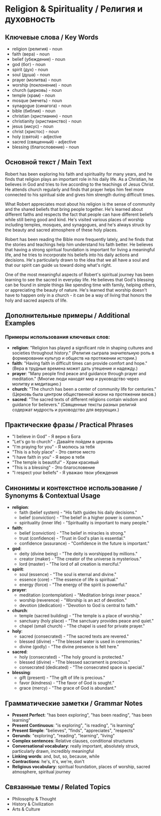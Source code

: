 # Religion & Spirituality / Религия и духовность

## Ключевые слова / Key Words
- religion (религия) - noun
- faith (вера) - noun
- belief (убеждение) - noun
- god (бог) - noun
- spirit (дух) - noun
- soul (душа) - noun
- prayer (молитва) - noun
- worship (поклонение) - noun
- church (церковь) - noun
- temple (храм) - noun
- mosque (мечеть) - noun
- synagogue (синагога) - noun
- bible (библия) - noun
- christian (христианин) - noun
- christianity (христианство) - noun
- jesus (иисус) - noun
- christ (христос) - noun
- holy (святой) - adjective
- sacred (священный) - adjective
- blessing (благословение) - noun

## Основной текст / Main Text

Robert has been exploring his faith and spirituality for many years, and he finds that religion plays an important role in his daily life. As a Christian, he believes in God and tries to live according to the teachings of Jesus Christ. He attends church regularly and finds that prayer helps him feel more connected to his spiritual side and gives him strength during difficult times.

What Robert appreciates most about his religion is the sense of community and the shared beliefs that bring people together. He's learned about different faiths and respects the fact that people can have different beliefs while still being good and kind. He's visited various places of worship including temples, mosques, and synagogues, and he's always struck by the beauty and sacred atmosphere of these holy places.

Robert has been reading the Bible more frequently lately, and he finds that the stories and teachings help him understand his faith better. He believes that having a strong spiritual foundation is important for living a meaningful life, and he tries to incorporate his beliefs into his daily actions and decisions. He's particularly drawn to the idea that we all have a soul and that our spirit can guide us toward doing what's right.

One of the most meaningful aspects of Robert's spiritual journey has been learning to see the sacred in everyday life. He believes that God's blessing can be found in simple things like spending time with family, helping others, or appreciating the beauty of nature. He's learned that worship doesn't have to happen only in a church - it can be a way of living that honors the holy and sacred aspects of life.

## Дополнительные примеры / Additional Examples

### Примеры использования ключевых слов:
- **religion**: "Religion has played a significant role in shaping cultures and societies throughout history." (Религия сыграла значительную роль в формировании культур и обществ на протяжении истории.)
- **faith**: "Having faith in difficult times can provide comfort and hope." (Вера в трудные времена может дать утешение и надежду.)
- **prayer**: "Many people find peace and guidance through prayer and meditation." (Многие люди находят мир и руководство через молитву и медитацию.)
- **church**: "The church has been a center of community life for centuries." (Церковь была центром общественной жизни на протяжении веков.)
- **sacred**: "The sacred texts of different religions contain wisdom and guidance for believers." (Священные тексты разных религий содержат мудрость и руководство для верующих.)

## Практические фразы / Practical Phrases

- "I believe in God" - Я верю в Бога
- "Let's go to church" - Давайте пойдем в церковь
- "I'm praying for you" - Я молюсь за тебя
- "This is a holy place" - Это святое место
- "I have faith in you" - Я верю в тебя
- "The temple is beautiful" - Храм красивый
- "This is a blessing" - Это благословение
- "I respect your beliefs" - Я уважаю твои убеждения

## Синонимы и контекстное использование / Synonyms & Contextual Usage

- **religion**: 
  - faith (belief system) - "His faith guides his daily decisions."
  - belief (conviction) - "The belief in a higher power is common."
  - spirituality (inner life) - "Spirituality is important to many people."
- **faith**: 
  - belief (conviction) - "The belief in miracles is strong."
  - trust (confidence) - "Trust in God's plan is essential."
  - confidence (assurance) - "Confidence in the future is important."
- **god**: 
  - deity (divine being) - "The deity is worshipped by millions."
  - creator (maker) - "The creator of the universe is mysterious."
  - lord (master) - "The lord of all creation is merciful."
- **spirit**: 
  - soul (essence) - "The soul is eternal and divine."
  - essence (core) - "The essence of life is spiritual."
  - energy (force) - "The energy of the spirit is powerful."
- **prayer**: 
  - meditation (contemplation) - "Meditation brings inner peace."
  - worship (reverence) - "Worship is an act of devotion."
  - devotion (dedication) - "Devotion to God is central to faith."
- **church**: 
  - temple (sacred building) - "The temple is a place of worship."
  - sanctuary (holy place) - "The sanctuary provides peace and quiet."
  - chapel (small church) - "The chapel is used for private prayer."
- **holy**: 
  - sacred (consecrated) - "The sacred texts are revered."
  - blessed (divine) - "The blessed water is used in ceremonies."
  - divine (godly) - "The divine presence is felt here."
- **sacred**: 
  - holy (consecrated) - "The holy ground is protected."
  - blessed (divine) - "The blessed sacrament is precious."
  - consecrated (dedicated) - "The consecrated space is special."
- **blessing**: 
  - gift (present) - "The gift of life is precious."
  - favor (kindness) - "The favor of God is sought."
  - grace (mercy) - "The grace of God is abundant."

## Грамматические заметки / Grammar Notes

- **Present Perfect**: "has been exploring", "has been reading", "has been learning"
- **Present Continuous**: "is exploring", "is reading", "is learning"
- **Present Simple**: "believes", "finds", "appreciates", "respects"
- **Gerunds**: "exploring", "reading", "learning", "living"
- **Complex sentences**: Relative clauses, conditional structures
- **Conversational vocabulary**: really important, absolutely struck, particularly drawn, incredibly meaningful
- **Linking words**: and, but, so, because, while
- **Contractions**: he's, it's, we're, don't
- **Religious vocabulary**: spiritual foundation, places of worship, sacred atmosphere, spiritual journey

## Связанные темы / Related Topics

- Philosophy & Thought
- History & Civilization
- Arts & Culture
